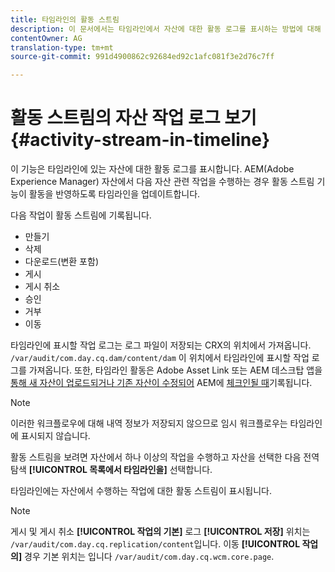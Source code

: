 ```yaml
---
title: 타임라인의 활동 스트림
description: 이 문서에서는 타임라인에서 자산에 대한 활동 로그를 표시하는 방법에 대해 설명합니다.
contentOwner: AG
translation-type: tm+mt
source-git-commit: 991d4900862c92684ed92c1afc081f3e2d76c7ff

---
```



# 활동 스트림의 자산 작업 로그 보기 {#activity-stream-in-timeline}

이 기능은 타임라인에 있는 자산에 대한 활동 로그를 표시합니다. AEM(Adobe Experience Manager) 자산에서 다음 자산 관련 작업을 수행하는 경우 활동 스트림 기능이 활동을 반영하도록 타임라인을 업데이트합니다.

다음 작업이 활동 스트림에 기록됩니다.

* 만들기
* 삭제
* 다운로드(변환 포함)
* 게시
* 게시 취소
* 승인
* 거부
* 이동

타임라인에 표시할 작업 로그는 로그 파일이 저장되는 CRX의 위치에서 가져옵니다. `/var/audit/com.day.cq.dam/content/dam` 이 위치에서 타임라인에 표시할 작업 로그를 가져옵니다.  또한, 타임라인 활동은 Adobe Asset Link 또는 AEM 데스크탑 앱을 [통해 새 자산이 업로드되거나 기존 자산이 수정되어](https://helpx.adobe.com/enterprise/using/manage-assets-using-adobe-asset-link.html) AEM에 [체크인될 때](https://docs.adobe.com/content/help/en/experience-manager-desktop-app/using/release-notes.html)기록됩니다.

>[!NOTE]
>
>이러한 워크플로우에 대해 내역 정보가 저장되지 않으므로 임시 워크플로우는 타임라인에 표시되지 않습니다.

활동 스트림을 보려면 자산에서 하나 이상의 작업을 수행하고 자산을 선택한 다음 전역 탐색 **[!UICONTROL 목록에서 타임라인을]** 선택합니다.

<!-- ![timeline-2](assets/timeline-2.png) -->

타임라인에는 자산에서 수행하는 작업에 대한 활동 스트림이 표시됩니다.

<!-- ![activity_stream](assets/activity_stream.png) -->

>[!NOTE]
>
>게시 및 게시 취소 **[!UICONTROL 작업의 기본]** 로그 **[!UICONTROL 저장]** 위치는 `/var/audit/com.day.cq.replication/content`입니다. 이동 **[!UICONTROL 작업의]** 경우 기본 위치는 입니다 `/var/audit/com.day.cq.wcm.core.page`.
